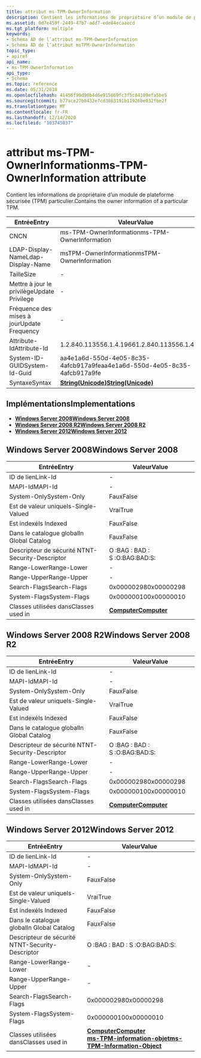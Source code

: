 ```yaml
---
title: attribut ms-TPM-OwnerInformation
description: Contient les informations de propriétaire d’un module de plateforme sécurisée (TPM) particulier.
ms.assetid: 0d7e459f-2449-47b7-add7-ede84ecaaecd
ms.tgt_platform: multiple
keywords:
- Schéma AD de l’attribut ms-TPM-OwnerInformation
- Schéma AD de l’attribut msTPM-OwnerInformation
topic_type:
- apiref
api_name:
- ms-TPM-OwnerInformation
api_type:
- Schema
ms.topic: reference
ms.date: 05/31/2018
ms.openlocfilehash: 41456f99d90b4d6e915669fc3f5c84109efa5be5
ms.sourcegitcommit: b77ace27b0432e7cd3863191b11926be032fbe2f
ms.translationtype: MT
ms.contentlocale: fr-FR
ms.lasthandoff: 12/14/2020
ms.locfileid: "103745037"
---
```

# <a name="ms-tpm-ownerinformation-attribute"></a><span data-ttu-id="cf368-105">attribut ms-TPM-OwnerInformation</span><span class="sxs-lookup"><span data-stu-id="cf368-105">ms-TPM-OwnerInformation attribute</span></span>

<span data-ttu-id="cf368-106">Contient les informations de propriétaire d’un module de plateforme sécurisée (TPM) particulier.</span><span class="sxs-lookup"><span data-stu-id="cf368-106">Contains the owner information of a particular TPM.</span></span>



| <span data-ttu-id="cf368-107">Entrée</span><span class="sxs-lookup"><span data-stu-id="cf368-107">Entry</span></span> | <span data-ttu-id="cf368-108">Valeur</span><span class="sxs-lookup"><span data-stu-id="cf368-108">Value</span></span> |
|-------------------|---------------------------------------------|
| <span data-ttu-id="cf368-109">CN</span><span class="sxs-lookup"><span data-stu-id="cf368-109">CN</span></span>                | <span data-ttu-id="cf368-110">ms-TPM-OwnerInformation</span><span class="sxs-lookup"><span data-stu-id="cf368-110">ms-TPM-OwnerInformation</span></span>                     |
| <span data-ttu-id="cf368-111">LDAP-Display-Name</span><span class="sxs-lookup"><span data-stu-id="cf368-111">Ldap-Display-Name</span></span> | <span data-ttu-id="cf368-112">msTPM-OwnerInformation</span><span class="sxs-lookup"><span data-stu-id="cf368-112">msTPM-OwnerInformation</span></span>                      |
| <span data-ttu-id="cf368-113">Taille</span><span class="sxs-lookup"><span data-stu-id="cf368-113">Size</span></span>              | \-                                          |
| <span data-ttu-id="cf368-114">Mettre à jour le privilège</span><span class="sxs-lookup"><span data-stu-id="cf368-114">Update Privilege</span></span>  | \-                                          |
| <span data-ttu-id="cf368-115">Fréquence des mises à jour</span><span class="sxs-lookup"><span data-stu-id="cf368-115">Update Frequency</span></span>  | \-                                          |
| <span data-ttu-id="cf368-116">Attribute-Id</span><span class="sxs-lookup"><span data-stu-id="cf368-116">Attribute-Id</span></span>      | <span data-ttu-id="cf368-117">1.2.840.113556.1.4.1966</span><span class="sxs-lookup"><span data-stu-id="cf368-117">1.2.840.113556.1.4.1966</span></span>                     |
| <span data-ttu-id="cf368-118">System-ID-GUID</span><span class="sxs-lookup"><span data-stu-id="cf368-118">System-Id-Guid</span></span>    | <span data-ttu-id="cf368-119">aa4e1a6d-550d-4e05-8c35-4afcb917a9fe</span><span class="sxs-lookup"><span data-stu-id="cf368-119">aa4e1a6d-550d-4e05-8c35-4afcb917a9fe</span></span>        |
| <span data-ttu-id="cf368-120">Syntaxe</span><span class="sxs-lookup"><span data-stu-id="cf368-120">Syntax</span></span>            | [<span data-ttu-id="cf368-121">**String(Unicode)**</span><span class="sxs-lookup"><span data-stu-id="cf368-121">**String(Unicode)**</span></span>](s-string-unicode.md) |



## <a name="implementations"></a><span data-ttu-id="cf368-122">Implémentations</span><span class="sxs-lookup"><span data-stu-id="cf368-122">Implementations</span></span>

-   [<span data-ttu-id="cf368-123">**Windows Server 2008**</span><span class="sxs-lookup"><span data-stu-id="cf368-123">**Windows Server 2008**</span></span>](#windows-server-2008)
-   [<span data-ttu-id="cf368-124">**Windows Server 2008 R2**</span><span class="sxs-lookup"><span data-stu-id="cf368-124">**Windows Server 2008 R2**</span></span>](#windows-server-2008-r2)
-   [<span data-ttu-id="cf368-125">**Windows Server 2012**</span><span class="sxs-lookup"><span data-stu-id="cf368-125">**Windows Server 2012**</span></span>](#windows-server-2012)

## <a name="windows-server-2008"></a><span data-ttu-id="cf368-126">Windows Server 2008</span><span class="sxs-lookup"><span data-stu-id="cf368-126">Windows Server 2008</span></span>



| <span data-ttu-id="cf368-127">Entrée</span><span class="sxs-lookup"><span data-stu-id="cf368-127">Entry</span></span> | <span data-ttu-id="cf368-128">Valeur</span><span class="sxs-lookup"><span data-stu-id="cf368-128">Value</span></span> |
|------------------------|-------------------------------------------|
| <span data-ttu-id="cf368-129">ID de lien</span><span class="sxs-lookup"><span data-stu-id="cf368-129">Link-Id</span></span>                | \-                                        |
| <span data-ttu-id="cf368-130">MAPI-Id</span><span class="sxs-lookup"><span data-stu-id="cf368-130">MAPI-Id</span></span>                | \-                                        |
| <span data-ttu-id="cf368-131">System-Only</span><span class="sxs-lookup"><span data-stu-id="cf368-131">System-Only</span></span>            | <span data-ttu-id="cf368-132">Faux</span><span class="sxs-lookup"><span data-stu-id="cf368-132">False</span></span>                                     |
| <span data-ttu-id="cf368-133">Est de valeur unique</span><span class="sxs-lookup"><span data-stu-id="cf368-133">Is-Single-Valued</span></span>       | <span data-ttu-id="cf368-134">Vrai</span><span class="sxs-lookup"><span data-stu-id="cf368-134">True</span></span>                                      |
| <span data-ttu-id="cf368-135">Est indexé</span><span class="sxs-lookup"><span data-stu-id="cf368-135">Is Indexed</span></span>             | <span data-ttu-id="cf368-136">Faux</span><span class="sxs-lookup"><span data-stu-id="cf368-136">False</span></span>                                     |
| <span data-ttu-id="cf368-137">Dans le catalogue global</span><span class="sxs-lookup"><span data-stu-id="cf368-137">In Global Catalog</span></span>      | <span data-ttu-id="cf368-138">Faux</span><span class="sxs-lookup"><span data-stu-id="cf368-138">False</span></span>                                     |
| <span data-ttu-id="cf368-139">Descripteur de sécurité NT</span><span class="sxs-lookup"><span data-stu-id="cf368-139">NT-Security-Descriptor</span></span> | <span data-ttu-id="cf368-140">O :BAG : BAD : S :</span><span class="sxs-lookup"><span data-stu-id="cf368-140">O:BAG:BAD:S:</span></span>                              |
| <span data-ttu-id="cf368-141">Range-Lower</span><span class="sxs-lookup"><span data-stu-id="cf368-141">Range-Lower</span></span>            | \-                                        |
| <span data-ttu-id="cf368-142">Range-Upper</span><span class="sxs-lookup"><span data-stu-id="cf368-142">Range-Upper</span></span>            | \-                                        |
| <span data-ttu-id="cf368-143">Search-Flags</span><span class="sxs-lookup"><span data-stu-id="cf368-143">Search-Flags</span></span>           | <span data-ttu-id="cf368-144">0x00000298</span><span class="sxs-lookup"><span data-stu-id="cf368-144">0x00000298</span></span>                                |
| <span data-ttu-id="cf368-145">System-Flags</span><span class="sxs-lookup"><span data-stu-id="cf368-145">System-Flags</span></span>           | <span data-ttu-id="cf368-146">0x00000010</span><span class="sxs-lookup"><span data-stu-id="cf368-146">0x00000010</span></span>                                |
| <span data-ttu-id="cf368-147">Classes utilisées dans</span><span class="sxs-lookup"><span data-stu-id="cf368-147">Classes used in</span></span>        | [<span data-ttu-id="cf368-148">**Computer**</span><span class="sxs-lookup"><span data-stu-id="cf368-148">**Computer**</span></span>](c-computer.md)<br/> |



## <a name="windows-server-2008-r2"></a><span data-ttu-id="cf368-149">Windows Server 2008 R2</span><span class="sxs-lookup"><span data-stu-id="cf368-149">Windows Server 2008 R2</span></span>



| <span data-ttu-id="cf368-150">Entrée</span><span class="sxs-lookup"><span data-stu-id="cf368-150">Entry</span></span> | <span data-ttu-id="cf368-151">Valeur</span><span class="sxs-lookup"><span data-stu-id="cf368-151">Value</span></span> |
|------------------------|-------------------------------------------|
| <span data-ttu-id="cf368-152">ID de lien</span><span class="sxs-lookup"><span data-stu-id="cf368-152">Link-Id</span></span>                | \-                                        |
| <span data-ttu-id="cf368-153">MAPI-Id</span><span class="sxs-lookup"><span data-stu-id="cf368-153">MAPI-Id</span></span>                | \-                                        |
| <span data-ttu-id="cf368-154">System-Only</span><span class="sxs-lookup"><span data-stu-id="cf368-154">System-Only</span></span>            | <span data-ttu-id="cf368-155">Faux</span><span class="sxs-lookup"><span data-stu-id="cf368-155">False</span></span>                                     |
| <span data-ttu-id="cf368-156">Est de valeur unique</span><span class="sxs-lookup"><span data-stu-id="cf368-156">Is-Single-Valued</span></span>       | <span data-ttu-id="cf368-157">Vrai</span><span class="sxs-lookup"><span data-stu-id="cf368-157">True</span></span>                                      |
| <span data-ttu-id="cf368-158">Est indexé</span><span class="sxs-lookup"><span data-stu-id="cf368-158">Is Indexed</span></span>             | <span data-ttu-id="cf368-159">Faux</span><span class="sxs-lookup"><span data-stu-id="cf368-159">False</span></span>                                     |
| <span data-ttu-id="cf368-160">Dans le catalogue global</span><span class="sxs-lookup"><span data-stu-id="cf368-160">In Global Catalog</span></span>      | <span data-ttu-id="cf368-161">Faux</span><span class="sxs-lookup"><span data-stu-id="cf368-161">False</span></span>                                     |
| <span data-ttu-id="cf368-162">Descripteur de sécurité NT</span><span class="sxs-lookup"><span data-stu-id="cf368-162">NT-Security-Descriptor</span></span> | <span data-ttu-id="cf368-163">O :BAG : BAD : S :</span><span class="sxs-lookup"><span data-stu-id="cf368-163">O:BAG:BAD:S:</span></span>                              |
| <span data-ttu-id="cf368-164">Range-Lower</span><span class="sxs-lookup"><span data-stu-id="cf368-164">Range-Lower</span></span>            | \-                                        |
| <span data-ttu-id="cf368-165">Range-Upper</span><span class="sxs-lookup"><span data-stu-id="cf368-165">Range-Upper</span></span>            | \-                                        |
| <span data-ttu-id="cf368-166">Search-Flags</span><span class="sxs-lookup"><span data-stu-id="cf368-166">Search-Flags</span></span>           | <span data-ttu-id="cf368-167">0x00000298</span><span class="sxs-lookup"><span data-stu-id="cf368-167">0x00000298</span></span>                                |
| <span data-ttu-id="cf368-168">System-Flags</span><span class="sxs-lookup"><span data-stu-id="cf368-168">System-Flags</span></span>           | <span data-ttu-id="cf368-169">0x00000010</span><span class="sxs-lookup"><span data-stu-id="cf368-169">0x00000010</span></span>                                |
| <span data-ttu-id="cf368-170">Classes utilisées dans</span><span class="sxs-lookup"><span data-stu-id="cf368-170">Classes used in</span></span>        | [<span data-ttu-id="cf368-171">**Computer**</span><span class="sxs-lookup"><span data-stu-id="cf368-171">**Computer**</span></span>](c-computer.md)<br/> |



## <a name="windows-server-2012"></a><span data-ttu-id="cf368-172">Windows Server 2012</span><span class="sxs-lookup"><span data-stu-id="cf368-172">Windows Server 2012</span></span>



| <span data-ttu-id="cf368-173">Entrée</span><span class="sxs-lookup"><span data-stu-id="cf368-173">Entry</span></span> | <span data-ttu-id="cf368-174">Valeur</span><span class="sxs-lookup"><span data-stu-id="cf368-174">Value</span></span> |
|------------------------|---------------------------------------------------------------------------------------------------------------------|
| <span data-ttu-id="cf368-175">ID de lien</span><span class="sxs-lookup"><span data-stu-id="cf368-175">Link-Id</span></span>                | \-                                                                                                                  |
| <span data-ttu-id="cf368-176">MAPI-Id</span><span class="sxs-lookup"><span data-stu-id="cf368-176">MAPI-Id</span></span>                | \-                                                                                                                  |
| <span data-ttu-id="cf368-177">System-Only</span><span class="sxs-lookup"><span data-stu-id="cf368-177">System-Only</span></span>            | <span data-ttu-id="cf368-178">Faux</span><span class="sxs-lookup"><span data-stu-id="cf368-178">False</span></span>                                                                                                               |
| <span data-ttu-id="cf368-179">Est de valeur unique</span><span class="sxs-lookup"><span data-stu-id="cf368-179">Is-Single-Valued</span></span>       | <span data-ttu-id="cf368-180">Vrai</span><span class="sxs-lookup"><span data-stu-id="cf368-180">True</span></span>                                                                                                                |
| <span data-ttu-id="cf368-181">Est indexé</span><span class="sxs-lookup"><span data-stu-id="cf368-181">Is Indexed</span></span>             | <span data-ttu-id="cf368-182">Faux</span><span class="sxs-lookup"><span data-stu-id="cf368-182">False</span></span>                                                                                                               |
| <span data-ttu-id="cf368-183">Dans le catalogue global</span><span class="sxs-lookup"><span data-stu-id="cf368-183">In Global Catalog</span></span>      | <span data-ttu-id="cf368-184">Faux</span><span class="sxs-lookup"><span data-stu-id="cf368-184">False</span></span>                                                                                                               |
| <span data-ttu-id="cf368-185">Descripteur de sécurité NT</span><span class="sxs-lookup"><span data-stu-id="cf368-185">NT-Security-Descriptor</span></span> | <span data-ttu-id="cf368-186">O :BAG : BAD : S :</span><span class="sxs-lookup"><span data-stu-id="cf368-186">O:BAG:BAD:S:</span></span>                                                                                                        |
| <span data-ttu-id="cf368-187">Range-Lower</span><span class="sxs-lookup"><span data-stu-id="cf368-187">Range-Lower</span></span>            | \-                                                                                                                  |
| <span data-ttu-id="cf368-188">Range-Upper</span><span class="sxs-lookup"><span data-stu-id="cf368-188">Range-Upper</span></span>            | \-                                                                                                                  |
| <span data-ttu-id="cf368-189">Search-Flags</span><span class="sxs-lookup"><span data-stu-id="cf368-189">Search-Flags</span></span>           | <span data-ttu-id="cf368-190">0x00000298</span><span class="sxs-lookup"><span data-stu-id="cf368-190">0x00000298</span></span>                                                                                                          |
| <span data-ttu-id="cf368-191">System-Flags</span><span class="sxs-lookup"><span data-stu-id="cf368-191">System-Flags</span></span>           | <span data-ttu-id="cf368-192">0x00000010</span><span class="sxs-lookup"><span data-stu-id="cf368-192">0x00000010</span></span>                                                                                                          |
| <span data-ttu-id="cf368-193">Classes utilisées dans</span><span class="sxs-lookup"><span data-stu-id="cf368-193">Classes used in</span></span>        | [<span data-ttu-id="cf368-194">**Computer**</span><span class="sxs-lookup"><span data-stu-id="cf368-194">**Computer**</span></span>](c-computer.md)<br/> [<span data-ttu-id="cf368-195">**ms-TPM-information-objet**</span><span class="sxs-lookup"><span data-stu-id="cf368-195">**ms-TPM-Information-Object**</span></span>](c-mstpm-informationobject.md)<br/> |



 

 





